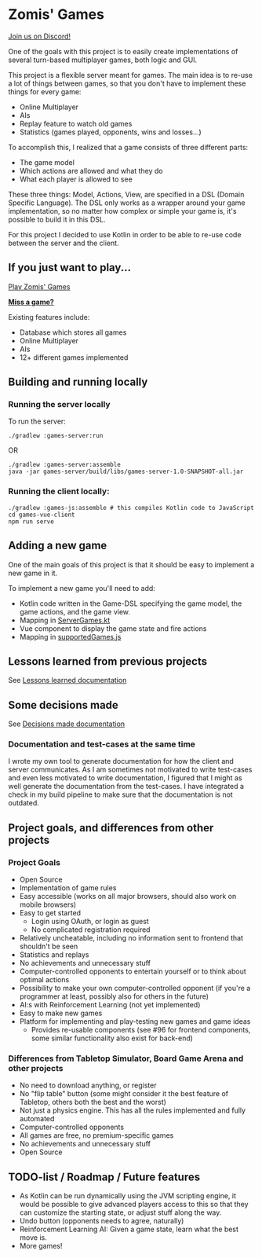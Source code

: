 # Zomis' Games

[Join us on Discord!](https://discord.gg/GfXFUvc)

One of the goals with this project is to easily create implementations of several turn-based multiplayer games, both logic and GUI.

This project is a flexible server meant for games. The main idea is to re-use a lot of things between games, so that you don't have to implement these things for every game:

- Online Multiplayer
- AIs
- Replay feature to watch old games
- Statistics (games played, opponents, wins and losses...)

To accomplish this, I realized that a game consists of three different parts:

- The game model
- Which actions are allowed and what they do
- What each player is allowed to see

These three things: Model, Actions, View, are specified in a DSL (Domain Specific Language). The DSL only works as a wrapper around your game implementation, so no matter how complex or simple your game is, it's possible to build it in this DSL.

For this project I decided to use Kotlin in order to be able to re-use code between the server and the client.

## If you just want to play...

[Play Zomis' Games](https://games.zomis.net)

[**Miss a game?**](https://github.com/Zomis/Games/issues/5)

Existing features include:

- Database which stores all games
- Online Multiplayer
- AIs
- 12+ different games implemented

## Building and running locally

### Running the server locally

To run the server:

    ./gradlew :games-server:run

OR

    ./gradlew :games-server:assemble
    java -jar games-server/build/libs/games-server-1.0-SNAPSHOT-all.jar

### Running the client locally:

    ./gradlew :games-js:assemble # this compiles Kotlin code to JavaScript
    cd games-vue-client
    npm run serve

## Adding a new game

One of the main goals of this project is that it should be easy to implement a new game in it.

To implement a new game you'll need to add:

- Kotlin code written in the Game-DSL specifying the game model, the game actions, and the game view.
- Mapping in [ServerGames.kt](https://github.com/Zomis/Games/blob/master/games-server/src/main/kotlin/net/zomis/games/server2/ServerGames.kt)
- Vue component to display the game state and fire actions
- Mapping in [supportedGames.js](https://github.com/Zomis/Games/blob/master/games-vue-client/src/supportedGames.js)

## Lessons learned from previous projects

See [Lessons learned documentation](https://github.com/Zomis/Games/blob/master/documentation/LESSONS_LEARNED.md)

## Some decisions made

See [Decisions made documentation](https://github.com/Zomis/Games/blob/master/documentation/DECISIONS_MADE.md)

### Documentation and test-cases at the same time

I wrote my own tool to generate documentation for how the client and server communicates. As I am sometimes not motivated to write test-cases and even less motivated to write documentation, I figured that I might as well generate the documentation from the test-cases. I have integrated a check in my build pipeline to make sure that the documentation is not outdated.

## Project goals, and differences from other projects

### Project Goals

- Open Source
- Implementation of game rules
- Easy accessible (works on all major browsers, should also work on mobile browsers)
- Easy to get started
  - Login using OAuth, or login as guest
  - No complicated registration required
- Relatively uncheatable, including no information sent to frontend that shouldn't be seen
- Statistics and replays
- No achievements and unnecessary stuff
- Computer-controlled opponents to entertain yourself or to think about optimal actions
- Possibility to make your own computer-controlled opponent (if you're a programmer at least, possibly also for others in the future)
- AI:s with Reinforcement Learning (not yet implemented)
- Easy to make new games
- Platform for implementing and play-testing new games and game ideas
  - Provides re-usable components (see #96 for frontend components, some similar functionality also exist for back-end)

### Differences from Tabletop Simulator, Board Game Arena and other projects

- No need to download anything, or register
- No "flip table" button (some might consider it the best feature of Tabletop, others both the best and the worst)
- Not just a physics engine. This has all the rules implemented and fully automated
- Computer-controlled opponents
- All games are free, no premium-specific games
- No achievements and unnecessary stuff
- Open Source

## TODO-list / Roadmap / Future features

- As Kotlin can be run dynamically using the JVM scripting engine, it would be possible to give advanced players access to this so that they can customize the starting state, or adjust stuff along the way.
- Undo button (opponents needs to agree, naturally)
- Reinforcement Learning AI: Given a game state, learn what the best move is.
- More games!

